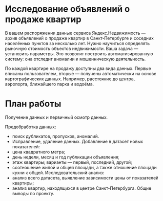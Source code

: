 # Исследование объявлений о продаже квартир
В вашем распоряжении данные сервиса Яндекс.Недвижимость — архив объявлений о продаже квартир в Санкт-Петербурге и соседних населённых пунктов за несколько лет. Нужно научиться определять рыночную стоимость объектов недвижимости. Ваша задача — установить параметры. Это позволит построить автоматизированную систему: она отследит аномалии и мошенническую деятельность.

По каждой квартире на продажу доступны два вида данных. Первые вписаны пользователем, вторые — получены автоматически на основе картографических данных. Например, расстояние до центра, аэропорта, ближайшего парка и водоёма.

# План работы

Получение данных и первичный осмотр данных.

Предобработка данных:
- поиск дубликатов, пропусков, аномалий.
- Исправление, удаление данных.
Добавление в датасет новых показателей:
- цена квадратного метра;
- день недели, месяц и год публикации объявления;
- этаж квартиры; варианты — первый, последний, другой;
- соотношение жилой и общей площади, а также отношение площади кухни к общей.
Исследовательский анализ:
- анализ всего датасета, выявление зависимости цены от показателей квартиры;
- анализ квартир, находящихся в центре Санкт-Петербурга.
Общие выводы по проекту.
